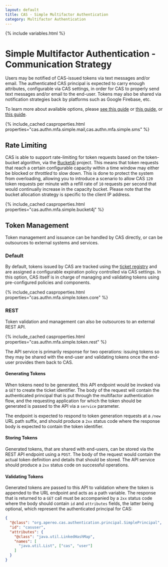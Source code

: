 ```yaml
---
layout: default
title: CAS - Simple Multifactor Authentication
category: Multifactor Authentication
---
```


{% include variables.html %}

# Simple Multifactor Authentication - Communication Strategy

Users may be notified of CAS-issued tokens via text messages and/or email. The
authenticated CAS principal is expected to carry enough attributes, configurable via CAS settings, in order for CAS to properly send text messages
and/or email to the end-user. Tokens may also be shared via notification strategies back by platforms such as Google Firebase, etc.

To learn more about available options, please [see this guide](../notifications/SMS-Messaging-Configuration.html)
or [this guide](../notifications/Sending-Email-Configuration.html), or [this guide](../notifications/Notifications-Configuration.html).

{% include_cached casproperties.html properties="cas.authn.mfa.simple.mail,cas.authn.mfa.simple.sms" %}

## Rate Limiting

CAS is able to support rate-limiting for token requests based on the token-bucket
algorithm, via the [Bucket4j](https://bucket4j.com/) project. This means that token requests that reach a certain configurable capacity within
a time window may either be blocked or _throttled_ to slow down. This is done to
protect the system from overloading, allowing you to introduce a scenario to allow CAS `120` token requests per minute with a refill rate of `10` requests per
second that would continually increase in the capacity bucket. Please note that the bucket allocation strategy is specific to the client IP address.

{% include_cached casproperties.html properties="cas.authn.mfa.simple.bucket4j" %}

## Token Management

Token management and issuance can be handled by CAS directly, or can be outsources to external systems and services.

### Default

By default, tokens issued by CAS are tracked using the [ticket registry](../ticketing/Configuring-Ticketing-Components.html)
and are assigned a configurable expiration policy controlled via CAS settings. In this option, CAS itself is in charge of
managing and validating tokens using pre-configured policies and components.

{% include_cached casproperties.html properties="cas.authn.mfa.simple.token.core" %}

### REST

Token validation and management can also be outsources to an external REST API. 

{% include_cached casproperties.html properties="cas.authn.mfa.simple.token.rest" %}

The API service is primarily response for two operations: issuing tokens so they may be 
shared with the end-user and validating tokens once the end-user provides them back to CAS.

#### Generating Tokens

When tokens need to be generated, this API endpoint would be invoked via a `GET` to create the ticket identifier. The body of 
the request will contain the authenticated principal that is put through the multifactor authentication flow,
and the requesting application for which the token should be generated is passed to the API via a `service` parameter. 

The endpoint is expected to respond to token generation requests at a `/new` URL path suffix, and should produce a `2xx`
status code where the response body is expected to contain the token identifier.
                                                                 
#### Storing Tokens

Generated tokens, that are shared with end-users, can be stored via the REST API endpoint using a `POST`. The body of the request
would contain the actual token definition and details that should be stored. The API service should produce a `2xx` 
status code on successful operations.

#### Validating Tokens

Generated tokens are passed to this API to validation where the token is appended to the URL endpoint and acts as a path variable. The response 
that is returned to a `GET` call must be accompanied by a `2xx` status code where the body should contain `id` and `attributes` fields, the 
latter being optional, which represent the authenticated principal for CAS:

```json
{
  "@class": "org.apereo.cas.authentication.principal.SimplePrincipal",
  "id": "casuser",
  "attributes": {
    "@class": "java.util.LinkedHashMap",
    "names": [
      "java.util.List", ["cas", "user"]
    ]
  }
}
```
